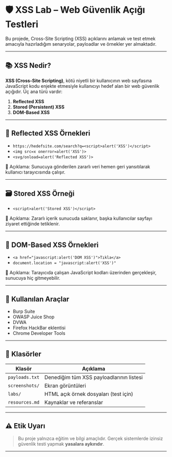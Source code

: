 # 🛡️ XSS Lab – Web Güvenlik Açığı Testleri

Bu projede, Cross-Site Scripting (XSS) açıklarını anlamak ve test etmek amacıyla hazırladığım senaryolar, payloadlar ve örnekler yer almaktadır.

---

## 📚 XSS Nedir?

**XSS (Cross-Site Scripting)**, kötü niyetli bir kullanıcının web sayfasına JavaScript kodu enjekte etmesiyle kullanıcıyı hedef alan bir web güvenlik açığıdır. Üç ana türü vardır:

1. **Reflected XSS**
2. **Stored (Persistent) XSS**
3. **DOM-Based XSS**

---

## 🧪 Reflected XSS Örnekleri

- `https://hedefsite.com/search?q=<script>alert('XSS')</script>`
- `<img src=x onerror=alert('XSS')>`
- `<svg/onload=alert('Reflected XSS')>`

📝 Açıklama: Sunucuya gönderilen zararlı veri hemen geri yansıtılarak kullanıcı tarayıcısında çalışır.

---

## 🗃️ Stored XSS Örneği

- `<script>alert('Stored XSS')</script>`

📝 Açıklama: Zararlı içerik sunucuda saklanır, başka kullanıcılar sayfayı ziyaret ettiğinde tetiklenir.

---

## 🔁 DOM-Based XSS Örnekleri

- `<a href="javascript:alert('DOM XSS')">Tıkla</a>`
- `document.location = "javascript:alert('XSS')"`

📝 Açıklama: Tarayıcıda çalışan JavaScript kodları üzerinden gerçekleşir, sunucuya hiç gitmeyebilir.

---

## 🧰 Kullanılan Araçlar

- Burp Suite
- OWASP Juice Shop
- DVWA
- Firefox HackBar eklentisi
- Chrome Developer Tools

---

## 📂 Klasörler

| Klasör         | Açıklama                                 |
|----------------|-------------------------------------------|
| `payloads.txt` | Denediğim tüm XSS payloadlarının listesi |
| `screenshots/` | Ekran görüntüleri                        |
| `labs/`        | HTML açık örnek dosyaları (test için)    |
| `resources.md` | Kaynaklar ve referanslar                 |

---

## ⚠️ Etik Uyarı

> Bu proje yalnızca eğitim ve bilgi amaçlıdır. Gerçek sistemlerde izinsiz güvenlik testi yapmak **yasalara aykırıdır**.

---
